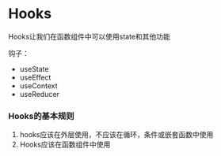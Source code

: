 # Hooks

Hooks让我们在函数组件中可以使用state和其他功能

钩子：

- useState
- useEffect
- useContext
- useReducer

### Hooks的基本规则

1. hooks应该在外层使用，不应该在循环，条件或嵌套函数中使用
2. Hooks应该在函数组件中使用

